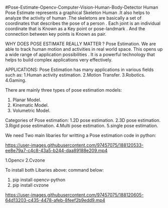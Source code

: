 #Pose-Estimate-Opencv-Computer-Vision-Human-Body-Detector
Human Pose Estimate represents a graphical Skeleton Human .It also helps to analyze the activity of human .The skeletons are basically a set of coordinates that describes the pose of a person . Each joint is an individual coordinate that is Known as a Key point or pose-landmark . And the connection between key points is Known as pair.

WHY DOES POSE ESTIMATE REALLY MATTER ?
 Pose Estimation. We are able to track human motion and activities in real world space. This opens up a wide range  of application possibilities . It is a powerful technology that helps to build complex applications very effectively.
 
 
 APPLICATIONS:
    Pose Estimation has many applications in various fields such as:
    1.Human activity estimation.
    2.Motion Transfer.
    3.Robotics.
    4.Gaming.
    
    
 There are mainly three types of pose estimation models:
 1. Planar Model.
 2. Kinematic Model.
 3. Volumetric Model.

 Categories of Pose estimation:
 1.2D pose estimation.
 2.3D pose estimation.
 3.Rigid pose estimation.
 4.Multi pose estimation.
 5.single pose estimation.
 
 
 We need Two main libaries for writting a Pose estimation code in python:

https://user-images.githubusercontent.com/97457075/188120533-ee8e79a7-c4c8-43a5-b244-daa89188e209.mp4


 1.Opencv
 2.Cvzone 
 
 To install both Libaries above:
 command below:
   1. pip install opencv-python
   2. pip install cvzone

https://user-images.githubusercontent.com/97457075/188120605-64d13203-c435-4478-afeb-8feef2b9edd9.mp4


